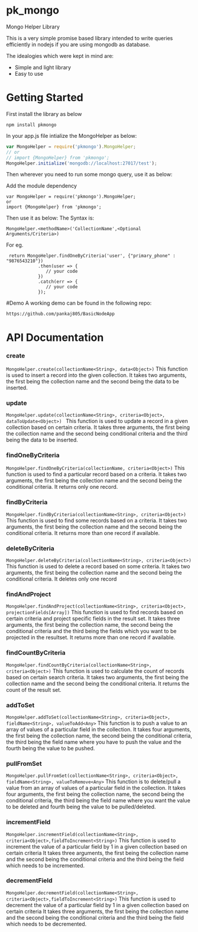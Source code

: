 # pk_mongo
Mongo Helper Library

This is a very simple promise based library intended to write queries efficiently in nodejs if you are using mongodb as database.  

The idealogies which were kept in mind are:
 * Simple and light library
 * Easy to use

# Getting Started
First install the library as below
```
npm install pkmongo
```

In your app.js file intialize the MongoHelper as below:

```javascript
var MongoHelper = require('pkmongo').MongoHelper;
// or
// import {MongoHelper} from 'pkmongo';
MongoHelper.initialize('mongodb://localhost:27017/test');
```

Then wherever you need to run some mongo query, use it as below:

Add the module dependency
```
var MongoHelper = require('pkmongo').MongoHelper;
or
import {MongoHelper} from 'pkmongo';
```

Then use it as below:
The Syntax is:
```
MongoHelper.<methodName>('CollectionName',<Optional Arguments/Criteria>)
```
For eg.

```
 return MongoHelper.findOneByCriteria('user', {"primary_phone" : "9876543210"})
            .then(user => {
               // your code
            })
            .catch(err => {
               // your code
            });
```
#Demo
A working demo can be found in the following repo:
```
https://github.com/pankaj805/BasicNodeApp
```

# API Documentation

### create
`MongoHelper.create(collectionName<String>, data<Object>)`
This function is used to insert a record into the given collection.
It takes two arguments, the first being the collection name and the second being the data to be inserted.

### update
`MongoHelper.update(collectionName<String>, criteria<Object>, dataToUpdate<Object>) `
This function is used to update a record in a given collection based on certain criteria.
It takes three arguments, the first being the collection name and the second being conditional criteria and the third being the data to be inserted.

### findOneByCriteria
`MongoHelper.findOneByCriteria(collectionName, criteria<Object>)`
This function is used to find a particular record based on a criteria.
It takes two arguments, the first being the collection name and the second being the conditional criteria. It returns only one record.

### findByCriteria
`MongoHelper.findByCriteria(collectionName<String>, criteria<Object>)`
This function is used to find some records based on a criteria.
It takes two arguments, the first being the collection name and the second being the conditional criteria. It returns more than one record if available.

### deleteByCriteria
`MongoHelper.deleteByCriteria(collectionName<String>, criteria<Object>)`
This function is used to delete a record based on some criteria.
It takes two arguments, the first being the collection name and the second being the conditional criteria. It deletes only one record

### findAndProject
`MongoHelper.findAndProject(collectionName<String>, criteria<Object>, projectionFields[Array])`
This function is used to find records based on certain criteria and project specific fields in the result set.
It takes three arguments, the first being the collection name, the second being the conditional criteria and the third being the fields which you want to be projected in the resultset. It returns more than one record if available.

### findCountByCriteria
`MongoHelper.findCountByCriteria(collectionName<String>, criteria<Object>)`
This function is used to calculate the count of records based on certain search criteria.
It takes two arguments, the first being the collection name and the second being the conditional criteria. It returns the count of the result set.

### addToSet
`MongoHelper.addToSet(collectionName<String>, criteria<Object>, fieldName<String>, valueToAdd<Any>`
This function is to push a value to an array of values of a particular field in the collection.
It takes four arguments, the first being the collection name, the second being the conditional criteria, the third being the field name where you have to push the value and the fourth being the value to be pushed.

### pullFromSet
`MongoHelper.pullFromSet(collectionName<String>, criteria<Object>, fieldName<String>, valueToRemove<Any>`
This function is to delete/pull a value from an array of values of a particular field in the collection.
It takes four arguments, the first being the collection name, the second being the conditional criteria, the third being the field name where you want the value to be deleted and fourth being the value to be pulled/deleted.

### incrementField
`MongoHelper.incrementField(collectionName<String>, criteria<Object>,fieldToIncrement<String>)`
This function is used to increment the value of a particular field by 1 in a given collection based on certain criteria
It takes three arguments, the first being the collection name and the second being the conditional criteria and the third being the field which needs to be incremented.

### decrementField
`MongoHelper.decrementField(collectionName<String>, criteria<Object>,fieldToIncrement<String>)`
This function is used to decrement the value of a particular field by 1 in a given collection based on certain criteria
It takes three arguments, the first being the collection name and the second being the conditional criteria and the third being the field which needs to be decremented.

